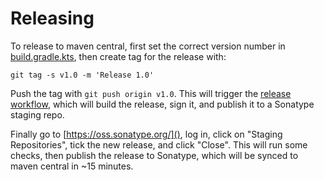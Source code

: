 # Releasing
To release to maven central, first set the correct version number in [build.gradle.kts](build.gradle.kts), then create tag for the
release with:
```shell
git tag -s v1.0 -m 'Release 1.0'
```

Push the tag with `git push origin v1.0`. This will trigger the [release workflow], which will build the release, sign
it, and publish it to a Sonatype staging repo.

Finally go to [https://oss.sonatype.org/](), log in, click on "Staging Repositories", tick the new release, and click
"Close". This will run some checks, then publish the release to Sonatype, which will be synced to maven central in ~15
minutes.

[release workflow]: https://github.com/lewis-od/iam-policy-dsl/actions?query=workflow%3A%22Release+to+maven+central%22
